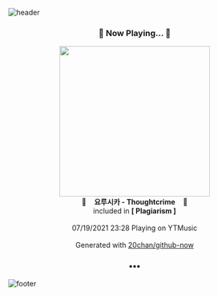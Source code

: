 ![header](https://capsule-render.vercel.app/api?type=wave&height=170&section=header&text=Hi.%20I'm%20SHIFT&fontColor=090707&fontAlignX=45&fontAlignY=65&fontSize=100)

<h3 align="center">🎵 Now Playing... 🎵</h3>
<p align="center">
  <a href="https://music.youtube.com/watch?v=Xfi9h83lumU">
    <img width="300" src="https://lh3.googleusercontent.com/bDUpPIK_5mbGUojOUZbKlRp2AsYWds2G3_2PtFDPzY3vGUGDXpPMyJ3cSU70I0PWsu8UxJkrxomReQM">
  </a>
  <br>
  🎵&nbsp&nbsp&nbsp <b>요루시카 - Thoughtcrime</b> &nbsp&nbsp&nbsp🎵
  <br>
  included in <b>[ Plagiarism ]</b>
  
  <br />
  <br />
  07/19/2021 23:28 Playing on YTMusic
  <br />
  <br />
  Generated with <a href="https://github.com/20chan/github-now">20chan/github-now</a>
</p>

<h3 align="center">•••</h3>

![footer](https://capsule-render.vercel.app/api?type=wave&height=150&section=footer)
